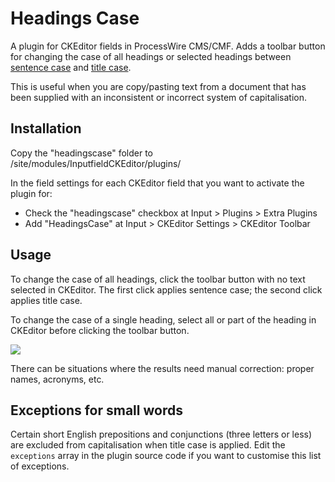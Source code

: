 # Headings Case

A plugin for CKEditor fields in ProcessWire CMS/CMF. Adds a toolbar button for changing the case of all headings or selected headings between [sentence case](https://en.wiktionary.org/wiki/sentence_case) and [title case](https://en.wiktionary.org/wiki/title_case).

This is useful when you are copy/pasting text from a document that has been supplied with an inconsistent or incorrect system of capitalisation.

## Installation

Copy the "headingscase" folder to /site/modules/InputfieldCKEditor/plugins/

In the field settings for each CKEditor field that you want to activate the plugin for:

* Check the "headingscase" checkbox at Input > Plugins > Extra Plugins
* Add "HeadingsCase" at Input > CKEditor Settings > CKEditor Toolbar

## Usage

To change the case of all headings, click the toolbar button with no text selected in  CKEditor. The first click applies sentence case; the second click applies title case.

To change the case of a single heading, select all or part of the heading in CKEditor before clicking the toolbar button.

![](https://user-images.githubusercontent.com/1538852/28913812-6e007eba-788d-11e7-803a-ca22bbf538dd.gif)

There can be situations where the results need manual correction: proper names, acronyms, etc.

## Exceptions for small words

Certain short English prepositions and conjunctions (three letters or less) are excluded from capitalisation when title case is applied. Edit the `exceptions` array in the plugin source code if you want to customise this list of exceptions.
